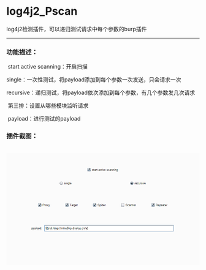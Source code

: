 # log4j2_Pscan

 log4j2检测插件，可以递归测试请求中每个参数的burp插件

---

### 功能描述：

​	start active scanning：开启扫描

​	single：一次性测试，将payload添加到每个参数一次发送，只会请求一次

​	recursive：递归测试，将payload依次添加到每个参数，有几个参数发几次请求

​	第三排：设置从哪些模块监听请求

​	payload：进行测试的payload

### 插件截图：

​	<img src="./image.png"/>
